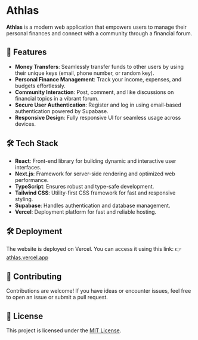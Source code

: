 # Athlas

**Athlas** is a modern web application that empowers users to manage their personal finances and connect with a community through a financial forum.

## 🚀 Features
- **Money Transfers**: Seamlessly transfer funds to other users by using their unique keys (email, phone number, or random key).
- **Personal Finance Management**: Track your income, expenses, and budgets effortlessly.
- **Community Interaction**: Post, comment, and like discussions on financial topics in a vibrant forum.
- **Secure User Authentication**: Register and log in using email-based authentication powered by Supabase.
- **Responsive Design**: Fully responsive UI for seamless usage across devices.

## 🛠️ Tech Stack
- **React**: Front-end library for building dynamic and interactive user interfaces.
- **Next.js**: Framework for server-side rendering and optimized web performance.
- **TypeScript**: Ensures robust and type-safe development.
- **Tailwind CSS**: Utility-first CSS framework for fast and responsive styling.
- **Supabase**: Handles authentication and database management.
- **Vercel**: Deployment platform for fast and reliable hosting.

## 🛠 Deployment
The website is deployed on Vercel. You can access it using this link:
👉 [athlas.vercel.app](athlas.vercel.app)

## 🤝 Contributing
Contributions are welcome! If you have ideas or encounter issues, feel free to open an issue or submit a pull request.

## 📄 License
This project is licensed under the [MIT License](https://github.com/arthur-cristo/Athlas/blob/main/LICENSE).